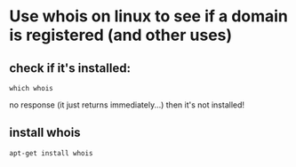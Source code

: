 ﻿# Use whois on linux to see if a domain is registered (and other uses)

## check if it's installed:

	which whois

no response (it just returns immediately...) then it's not installed!

## install whois

	apt-get install whois

